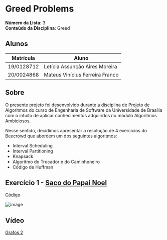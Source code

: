 # Greed Problems

**Número da Lista**: 3<br>
**Conteúdo da Disciplina**: Greed<br>

## Alunos
|Matrícula | Aluno |
| -- | -- |
| 19/0128712  |  Letícia Assunção Aires Moreira |
| 20/0024868  |  Mateus Vinícius Ferreira Franco |

## Sobre 
O presente projeto foi desenvolvido durante a disciplina de Projeto de Algoritmos do curso de Engenharia de Software da Universidade de Brasília com o intuito de aplicar conhecimentos adquiridos no módulo Algoritmos Ambiciosos.

Nesse sentido, decidimos apresentar a resolução de 4 exercícios do Beecrowd que abordem um dos seguintes algoritmos:

* Interval Scheduling
* Interval Partitioning
* Knapsack
* Algoritmo do Trocador e do Caminhoneiro
* Código de Huffman

## Exercício 1 - [Saco do Papai Noel](https://www.beecrowd.com.br/judge/pt/problems/view/NUMERO)
[Código](https://github.com/projeto-de-algoritmos/Grafos2_AntSimulator/blob/1173ef45b36aefb85104c0df420505e2cf5de3e5/Ir%20e%20Vir/Ir%20e%20Vir.c)

![image](https://github.com/projeto-de-algoritmos/Grafos2_AntSimulator/assets/72623771/405f0fc8-fda6-4f27-9248-8686cd2c73e7)
## Vídeo 
[Grafos 2](TESTE)




